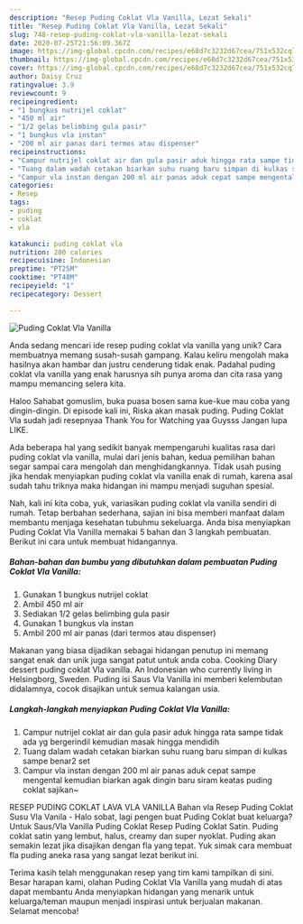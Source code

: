 ```yaml
---
description: "Resep Puding Coklat Vla Vanilla, Lezat Sekali"
title: "Resep Puding Coklat Vla Vanilla, Lezat Sekali"
slug: 748-resep-puding-coklat-vla-vanilla-lezat-sekali
date: 2020-07-25T21:56:09.367Z
image: https://img-global.cpcdn.com/recipes/e68d7c3232d67cea/751x532cq70/puding-coklat-vla-vanilla-foto-resep-utama.jpg
thumbnail: https://img-global.cpcdn.com/recipes/e68d7c3232d67cea/751x532cq70/puding-coklat-vla-vanilla-foto-resep-utama.jpg
cover: https://img-global.cpcdn.com/recipes/e68d7c3232d67cea/751x532cq70/puding-coklat-vla-vanilla-foto-resep-utama.jpg
author: Daisy Cruz
ratingvalue: 3.9
reviewcount: 9
recipeingredient:
- "1 bungkus nutrijel coklat"
- "450 ml air"
- "1/2 gelas belimbing gula pasir"
- "1 bungkus vla instan"
- "200 ml air panas dari termos atau dispenser"
recipeinstructions:
- "Campur nutrijel coklat air dan gula pasir aduk hingga rata sampe tidak ada yg bergerindil kemudian masak hingga mendidih"
- "Tuang dalam wadah cetakan biarkan suhu ruang baru simpan di kulkas sampe benar2 set"
- "Campur vla instan dengan 200 ml air panas aduk cepat sampe mengental kemudian biarkan agak dingin baru siram keatas puding coklat sajikan~"
categories:
- Resep
tags:
- puding
- coklat
- vla

katakunci: puding coklat vla 
nutrition: 200 calories
recipecuisine: Indonesian
preptime: "PT25M"
cooktime: "PT48M"
recipeyield: "1"
recipecategory: Dessert

---
```



![Puding Coklat Vla Vanilla](https://img-global.cpcdn.com/recipes/e68d7c3232d67cea/751x532cq70/puding-coklat-vla-vanilla-foto-resep-utama.jpg)

Anda sedang mencari ide resep puding coklat vla vanilla yang unik? Cara membuatnya memang susah-susah gampang. Kalau keliru mengolah maka hasilnya akan hambar dan justru cenderung tidak enak. Padahal puding coklat vla vanilla yang enak harusnya sih punya aroma dan cita rasa yang mampu memancing selera kita.

Haloo Sahabat gomuslim, buka puasa bosen sama kue-kue mau coba yang dingin-dingin. Di episode kali ini, Riska akan masak puding. Puding Coklat Vla sudah jadi resepnyaa Thank You for Watching yaa Guysss Jangan lupa LIKE.

Ada beberapa hal yang sedikit banyak mempengaruhi kualitas rasa dari puding coklat vla vanilla, mulai dari jenis bahan, kedua pemilihan bahan segar sampai cara mengolah dan menghidangkannya. Tidak usah pusing jika hendak menyiapkan puding coklat vla vanilla enak di rumah, karena asal sudah tahu triknya maka hidangan ini mampu menjadi suguhan spesial.


Nah, kali ini kita coba, yuk, variasikan puding coklat vla vanilla sendiri di rumah. Tetap berbahan sederhana, sajian ini bisa memberi manfaat dalam membantu menjaga kesehatan tubuhmu sekeluarga. Anda bisa menyiapkan Puding Coklat Vla Vanilla memakai 5 bahan dan 3 langkah pembuatan. Berikut ini cara untuk membuat hidangannya.

<!--inarticleads1-->

##### Bahan-bahan dan bumbu yang dibutuhkan dalam pembuatan Puding Coklat Vla Vanilla:

1. Gunakan 1 bungkus nutrijel coklat
1. Ambil 450 ml air
1. Sediakan 1/2 gelas belimbing gula pasir
1. Gunakan 1 bungkus vla instan
1. Ambil 200 ml air panas (dari termos atau dispenser)


Makanan yang biasa dijadikan sebagai hidangan penutup ini memang sangat enak dan unik juga sangat patut untuk anda coba. Cooking Diary dessert puding coklat Vla vanilla. An Indonesian who currently living in Helsingborg, Sweden. Puding isi Saus Vla Vanilla ini memberi kelembutan didalamnya, cocok disajikan untuk semua kalangan usia. 

<!--inarticleads2-->

##### Langkah-langkah menyiapkan Puding Coklat Vla Vanilla:

1. Campur nutrijel coklat air dan gula pasir aduk hingga rata sampe tidak ada yg bergerindil kemudian masak hingga mendidih
1. Tuang dalam wadah cetakan biarkan suhu ruang baru simpan di kulkas sampe benar2 set
1. Campur vla instan dengan 200 ml air panas aduk cepat sampe mengental kemudian biarkan agak dingin baru siram keatas puding coklat sajikan~


RESEP PUDING COKLAT LAVA VLA VANILLA Bahan vla Resep Puding Coklat Susu Vla Vanila - Halo sobat, lagi pengen buat Puding Coklat buat keluarga? Untuk Saus/Vla Vanilla Puding Coklat Resep Puding Coklat Satin. Puding coklat satin yang lembut, halus, creamy dan super nyoklat. Puding akan semakin lezat jika disajikan dengan fla yang tepat. Yuk simak cara membuat fla puding aneka rasa yang sangat lezat berikut ini. 

Terima kasih telah menggunakan resep yang tim kami tampilkan di sini. Besar harapan kami, olahan Puding Coklat Vla Vanilla yang mudah di atas dapat membantu Anda menyiapkan hidangan yang menarik untuk keluarga/teman maupun menjadi inspirasi untuk berjualan makanan. Selamat mencoba!
